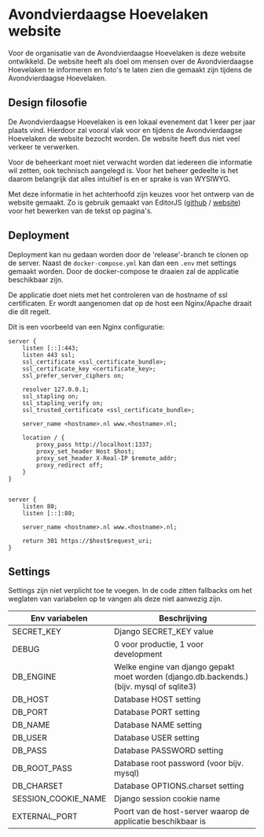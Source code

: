 # Avondvierdaagse Hoevelaken website

Voor de organisatie van de Avondvierdaagse Hoevelaken is deze website ontwikkeld. De website heeft als doel om mensen over de Avondvierdaagse Hoevelaken te informeren en foto's te laten zien die gemaakt zijn tijdens de Avondvierdaagse Hoevelaken.

## Design filosofie
De Avondvierdaagse Hoevelaken is een lokaal evenement dat 1 keer per jaar plaats vind. Hierdoor zal vooral vlak voor en tijdens de Avondvierdaagse Hoevelaken de website bezocht worden. De website heeft dus niet veel verkeer te verwerken.

Voor de beheerkant moet niet verwacht worden dat iedereen die informatie wil zetten, ook technisch aangelegd is. Voor het beheer gedeelte is het daarom belangrijk dat alles intuïtief is en er sprake is van WYSIWYG.

Met deze informatie in het achterhoofd zijn keuzes voor het ontwerp van de website gemaakt. Zo is gebruik gemaakt van EditorJS ([github](https://github.com/codex-team/editor.js/tree/next)  / [website](https://editorjs.io/)) voor het bewerken van de tekst op pagina's.

## Deployment

Deployment kan nu gedaan worden door de 'release'-branch te clonen op de server. Naast de `docker-compose.yml` kan dan een `.env` met settings gemaakt worden. Door de docker-compose te draaien zal de applicatie beschikbaar zijn.

De applicatie doet niets met het controleren van de hostname of ssl certificaten. Er wordt aangenomen dat op de host een Nginx/Apache draait die dit regelt.

Dit is een voorbeeld van een Nginx configuratie:

```config
server {
	listen [::]:443;
	listen 443 ssl;
	ssl_certificate <ssl_certificate_bundle>;
	ssl_certificate_key <certificate_key>;
	ssl_prefer_server_ciphers on;

	resolver 127.0.0.1;
	ssl_stapling on;
	ssl_stapling_verify on;
	ssl_trusted_certificate <ssl_certificate_bundle>;

	server_name <hostname>.nl www.<hostname>.nl;

	location / {
		proxy_pass http://localhost:1337;
		proxy_set_header Host $host;
		proxy_set_header X-Real-IP $remote_addr;
		proxy_redirect off;
	}
}


server {
	listen 80;
	listen [::]:80;

	server_name <hostname>.nl www.<hostname>.nl;

	return 301 https://$host$request_uri;
}

```


## Settings

Settings zijn niet verplicht toe te voegen. In de code zitten fallbacks om het weglaten van variabelen op te vangen als deze niet aanwezig zijn.

| Env variabelen      | Beschrijving                                                                              |
| ------------------- | ----------------------------------------------------------------------------------------- |
| SECRET_KEY          | Django SECRET_KEY value                                                                   |
| DEBUG               | 0 voor productie, 1 voor development                                                      |
| DB_ENGINE           | Welke engine van django gepakt moet worden (django.db.backends.) (bijv. mysql of sqlite3) |
| DB_HOST             | Database HOST setting                                                                     |
| DB_PORT             | Database PORT setting                                                                     |
| DB_NAME             | Database NAME setting                                                                     |
| DB_USER             | Database USER setting                                                                     |
| DB_PASS             | Database PASSWORD setting                                                                 |
| DB_ROOT_PASS        | Database root password (voor bijv. mysql)                                                 |
| DB_CHARSET          | Database OPTIONS.charset setting                                                          |
| SESSION_COOKIE_NAME | Django session cookie name                                                                |
| EXTERNAL_PORT       | Poort van de host-server waarop de applicatie beschikbaar is                              |
